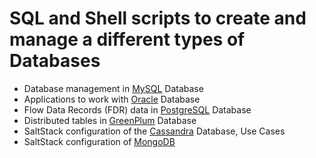 # SQL and Shell scripts to create and manage a different types of Databases

* Database management in [MySQL](mysql/README.md) Database
* Applications to work with [Oracle](oracle/README.md) Database
* Flow Data Records (FDR) data in [PostgreSQL](postgres/README.md) Database
* Distributed tables in [GreenPlum](greenplum/README.md) Database
* SaltStack configuration of the [Cassandra](cassandra/README.md) Database, Use Cases 
* SaltStack configuration of [MongoDB](mongoDB/README.md)
